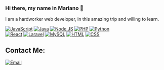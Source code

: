 ### Hi there, my name in Mariano 👋
I am a hardworker web developer, in this amazing trip and willing to learn.

[![JavaScript](https://img.shields.io/badge/JavaScript-F7DF1E?style=for-the-badge&logo=javascript&logoColor=white&labelColor=101010)]()
[![Java](https://img.shields.io/badge/Java-007396?style=for-the-badge&logo=java&logoColor=white&labelColor=101010)]()
[![Node.JS](https://img.shields.io/badge/Node.JS-339933?style=for-the-badge&logo=node.js&logoColor=white&labelColor=101010)]()
[![PHP](https://img.shields.io/badge/PHP-blue?style=for-the-badge&logo=php&logoColor=white&labelColor=101010)]()
[![Python](https://img.shields.io/badge/Python-FFCA28?style=for-the-badge&logo=python&logoColor=white&labelColor=101010)]()
</br>
[![React](https://img.shields.io/badge/React-007396?style=for-the-badge&logo=React&logoColor=white&labelColor=101010)]()
[![Laravel](https://img.shields.io/badge/Laravel-red?style=for-the-badge&logo=laravel&logoColor=white&labelColor=101010)]()
[![MySQL](https://img.shields.io/badge/MySQL-4479A1?style=for-the-badge&logo=mysql&logoColor=white&labelColor=101010)]()
[![HTML](https://img.shields.io/badge/HTML-232F3E?style=for-the-badge&logo=html-aws&logoColor=white&labelColor=101010)]()
[![CSS](https://img.shields.io/badge/CSS-4285F4?style=for-the-badge&logo=css&logoColor=white&labelColor=101010)]()

## Contact Me:
[![Email](https://img.shields.io/badge/scottimariano@gmail.com-my_personal_email_-D14836?style=for-the-badge&logo=gmail&logoColor=white&labelColor=101010)](mailto:scottimariano@gmail.com)



<!--
- 🔭 I’m currently working on ...
- 🌱 I’m currently learning ...
- 👯 I’m looking to collaborate on ...
- 🤔 I’m looking for help with ...
- 💬 Ask me about ...
- 📫 How to reach me: ...
- 😄 Pronouns: ...
- ⚡ Fun fact: ...
-->
